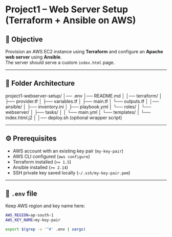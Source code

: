 # Project1 – Web Server Setup (Terraform + Ansible on AWS)

## 📌 Objective
Provision an AWS EC2 instance using **Terraform** and configure an **Apache web server** using **Ansible**.  
The server should serve a custom `index.html` page.

---

## 📂 Folder Architecture

project1-webserver-setup/
│── .env
│── README.md
│
│── terraform/
│ ├── provider.tf
│ ├── variables.tf
│ ├── main.tf
│ └── outputs.tf
│
│── ansible/
│ ├── inventory.ini
│ ├── playbook.yml
│ └── roles/
│ └── webserver/
│ ├── tasks/
│ │ └── main.yml
│ └── templates/
│ └── index.html.j2
│
│── deploy.sh (optional wrapper script)


---

## ⚙️ Prerequisites
- AWS account with an existing key pair (`my-key-pair`)
- AWS CLI configured (`aws configure`)
- Terraform installed (`>= 1.5`)
- Ansible installed (`>= 2.14`)
- SSH private key saved locally (`~/.ssh/my-key-pair.pem`)

---

## 🔐 `.env` file
Keep AWS region and key name here:

```bash
AWS_REGION=ap-south-1
AWS_KEY_NAME=my-key-pair

export $(grep -v '^#' .env | xargs)
